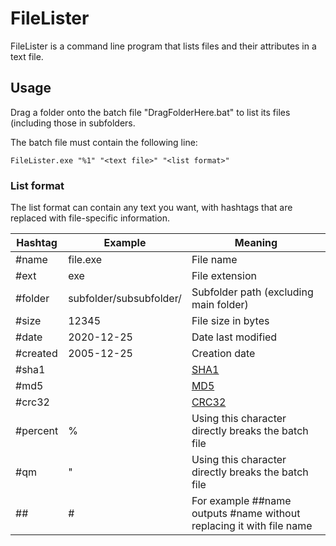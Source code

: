 # FileLister

FileLister is a command line program that lists files and their attributes in a text file.

## Usage

Drag a folder onto the batch file "DragFolderHere.bat" to list its files (including those in subfolders.

The batch file must contain the following line:

    FileLister.exe "%1" "<text file>" "<list format>"

### List format

The list format can contain any text you want, with hashtags that are replaced with file-specific information.

Hashtag | Example | Meaning
------- | ------- | -------
#name | file.exe | File name
#ext | exe | File extension
#folder | subfolder/subsubfolder/ | Subfolder path (excluding main folder)
#size | 12345 | File size in bytes
#date | 2020-12-25 | Date last modified
#created | 2005-12-25 | Creation date
#sha1 | | [SHA1](http://en.wikipedia.org/SHA1)
#md5 | | [MD5](http://en.wikipedia.org/MD5)
#crc32 | | [CRC32](http://en.wikipedia.org/CRC32)
#percent | % | Using this character directly breaks the batch file
#qm | " | Using this character directly breaks the batch file
## | # | For example ##name outputs #name without replacing it with file name